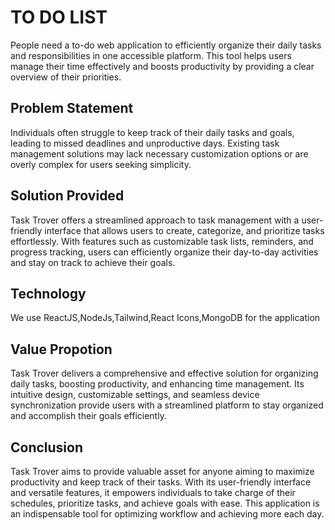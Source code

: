 # TO DO LIST 
People need a to-do web application to efficiently organize their daily tasks and responsibilities in one accessible platform. This tool helps users manage their time effectively and boosts productivity by providing a clear overview of their priorities.

## Problem Statement
Individuals often struggle to keep track of their daily tasks and goals, leading to missed deadlines and unproductive days. Existing task management solutions may lack necessary customization options or are overly complex for users seeking simplicity.

## Solution Provided
Task Trover offers a streamlined approach to task management with a user-friendly interface that allows users to create, categorize, and prioritize tasks effortlessly. With features such as customizable task lists, reminders, and progress tracking, users can efficiently organize their day-to-day activities and stay on track to achieve their goals.

## Technology
 We use ReactJS,NodeJs,Tailwind,React Icons,MongoDB for the application 

## Value Propotion
Task Trover delivers a comprehensive and effective solution for organizing daily tasks, boosting productivity, and enhancing time management. Its intuitive design, customizable settings, and seamless device synchronization provide users with a streamlined platform to stay organized and accomplish their goals efficiently.

## Conclusion
Task Trover aims to provide  valuable asset for anyone aiming to maximize productivity and keep track of their tasks. With its user-friendly interface and versatile features, it empowers individuals to take charge of their schedules, prioritize tasks, and achieve goals with ease. This application is an indispensable tool for optimizing workflow and achieving more each day.
